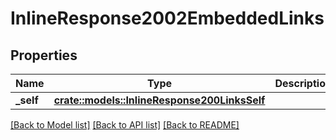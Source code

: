 # InlineResponse2002EmbeddedLinks

## Properties

Name | Type | Description | Notes
------------ | ------------- | ------------- | -------------
**_self** | [**crate::models::InlineResponse200LinksSelf**](inline_response_200__links_self.md) |  | 

[[Back to Model list]](../README.md#documentation-for-models) [[Back to API list]](../README.md#documentation-for-api-endpoints) [[Back to README]](../README.md)


